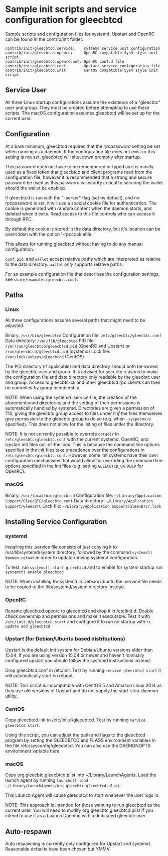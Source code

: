 Sample init scripts and service configuration for gleecbtcd
==========================================================

Sample scripts and configuration files for systemd, Upstart and OpenRC
can be found in the contrib/init folder.

    contrib/init/gleecbtcd.service:    systemd service unit configuration
    contrib/init/gleecbtcd.openrc:     OpenRC compatible SysV style init script
    contrib/init/gleecbtcd.openrcconf: OpenRC conf.d file
    contrib/init/gleecbtcd.conf:       Upstart service configuration file
    contrib/init/gleecbtcd.init:       CentOS compatible SysV style init script

Service User
---------------------------------

All three Linux startup configurations assume the existence of a "gleecbtc" user
and group.  They must be created before attempting to use these scripts.
The macOS configuration assumes gleecbtcd will be set up for the current user.

Configuration
---------------------------------

At a bare minimum, gleecbtcd requires that the rpcpassword setting be set
when running as a daemon.  If the configuration file does not exist or this
setting is not set, gleecbtcd will shut down promptly after startup.

This password does not have to be remembered or typed as it is mostly used
as a fixed token that gleecbtcd and client programs read from the configuration
file, however it is recommended that a strong and secure password be used
as this password is security critical to securing the wallet should the
wallet be enabled.

If gleecbtcd is run with the "-server" flag (set by default), and no rpcpassword is set,
it will use a special cookie file for authentication. The cookie is generated with random
content when the daemon starts, and deleted when it exits. Read access to this file
controls who can access it through RPC.

By default the cookie is stored in the data directory, but it's location can be overridden
with the option '-rpccookiefile'.

This allows for running gleecbtcd without having to do any manual configuration.

`conf`, `pid`, and `wallet` accept relative paths which are interpreted as
relative to the data directory. `wallet` *only* supports relative paths.

For an example configuration file that describes the configuration settings,
see `share/examples/gleecbtc.conf`.

Paths
---------------------------------

### Linux

All three configurations assume several paths that might need to be adjusted.

Binary:              `/usr/bin/gleecbtcd`
Configuration file:  `/etc/gleecbtc/gleecbtc.conf`
Data directory:      `/var/lib/gleecbtcd`
PID file:            `/var/run/gleecbtcd/gleecbtcd.pid` (OpenRC and Upstart) or `/run/gleecbtcd/gleecbtcd.pid` (systemd)
Lock file:           `/var/lock/subsys/gleecbtcd` (CentOS)

The PID directory (if applicable) and data directory should both be owned by the
gleecbtc user and group. It is advised for security reasons to make the
configuration file and data directory only readable by the gleecbtc user and
group. Access to gleecbtc-cli and other gleecbtcd rpc clients can then be
controlled by group membership.

NOTE: When using the systemd .service file, the creation of the aforementioned
directories and the setting of their permissions is automatically handled by
systemd. Directories are given a permission of 710, giving the gleecbtc group
access to files under it _if_ the files themselves give permission to the
gleecbtc group to do so (e.g. when `-sysperms` is specified). This does not allow
for the listing of files under the directory.

NOTE: It is not currently possible to override `datadir` in
`/etc/gleecbtc/gleecbtc.conf` with the current systemd, OpenRC, and Upstart init
files out-of-the-box. This is because the command line options specified in the
init files take precedence over the configurations in
`/etc/gleecbtc/gleecbtc.conf`. However, some init systems have their own
configuration mechanisms that would allow for overriding the command line
options specified in the init files (e.g. setting `GLEECBTCD_DATADIR` for
OpenRC).

### macOS

Binary:              `/usr/local/bin/gleecbtcd`
Configuration file:  `~/Library/Application Support/GleecBTC/gleecbtc.conf`
Data directory:      `~/Library/Application Support/GleecBTC`
Lock file:           `~/Library/Application Support/GleecBTC/.lock`

Installing Service Configuration
-----------------------------------

### systemd

Installing this .service file consists of just copying it to
/usr/lib/systemd/system directory, followed by the command
`systemctl daemon-reload` in order to update running systemd configuration.

To test, run `systemctl start gleecbtcd` and to enable for system startup run
`systemctl enable gleecbtcd`

NOTE: When installing for systemd in Debian/Ubuntu the .service file needs to be copied to the /lib/systemd/system directory instead.

### OpenRC

Rename gleecbtcd.openrc to gleecbtcd and drop it in /etc/init.d.  Double
check ownership and permissions and make it executable.  Test it with
`/etc/init.d/gleecbtcd start` and configure it to run on startup with
`rc-update add gleecbtcd`

### Upstart (for Debian/Ubuntu based distributions)

Upstart is the default init system for Debian/Ubuntu versions older than 15.04. If you are using version 15.04 or newer and haven't manually configured upstart you should follow the systemd instructions instead.

Drop gleecbtcd.conf in /etc/init.  Test by running `service gleecbtcd start`
it will automatically start on reboot.

NOTE: This script is incompatible with CentOS 5 and Amazon Linux 2014 as they
use old versions of Upstart and do not supply the start-stop-daemon utility.

### CentOS

Copy gleecbtcd.init to /etc/init.d/gleecbtcd. Test by running `service gleecbtcd start`.

Using this script, you can adjust the path and flags to the gleecbtcd program by
setting the GLEECBTCD and FLAGS environment variables in the file
/etc/sysconfig/gleecbtcd. You can also use the DAEMONOPTS environment variable here.

### macOS

Copy org.gleecbtc.gleecbtcd.plist into ~/Library/LaunchAgents. Load the launch agent by
running `launchctl load ~/Library/LaunchAgents/org.gleecbtc.gleecbtcd.plist`.

This Launch Agent will cause gleecbtcd to start whenever the user logs in.

NOTE: This approach is intended for those wanting to run gleecbtcd as the current user.
You will need to modify org.gleecbtc.gleecbtcd.plist if you intend to use it as a
Launch Daemon with a dedicated gleecbtc user.

Auto-respawn
-----------------------------------

Auto respawning is currently only configured for Upstart and systemd.
Reasonable defaults have been chosen but YMMV.
